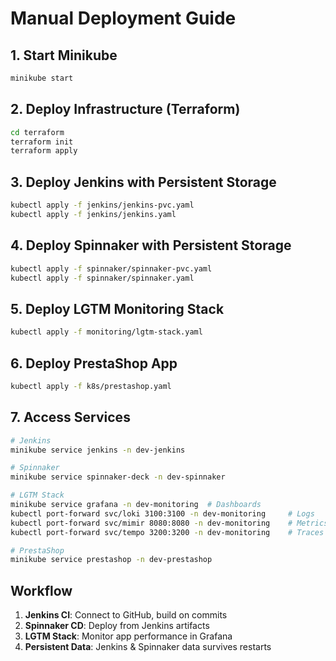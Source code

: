 # Manual Deployment Guide

## 1. Start Minikube
```bash
minikube start
```

## 2. Deploy Infrastructure (Terraform)
```bash
cd terraform
terraform init
terraform apply
```

## 3. Deploy Jenkins with Persistent Storage
```bash
kubectl apply -f jenkins/jenkins-pvc.yaml
kubectl apply -f jenkins/jenkins.yaml
```

## 4. Deploy Spinnaker with Persistent Storage
```bash
kubectl apply -f spinnaker/spinnaker-pvc.yaml
kubectl apply -f spinnaker/spinnaker.yaml
```

## 5. Deploy LGTM Monitoring Stack
```bash
kubectl apply -f monitoring/lgtm-stack.yaml
```

## 6. Deploy PrestaShop App
```bash
kubectl apply -f k8s/prestashop.yaml
```

## 7. Access Services
```bash
# Jenkins
minikube service jenkins -n dev-jenkins

# Spinnaker
minikube service spinnaker-deck -n dev-spinnaker

# LGTM Stack
minikube service grafana -n dev-monitoring  # Dashboards
kubectl port-forward svc/loki 3100:3100 -n dev-monitoring     # Logs
kubectl port-forward svc/mimir 8080:8080 -n dev-monitoring    # Metrics  
kubectl port-forward svc/tempo 3200:3200 -n dev-monitoring    # Traces

# PrestaShop
minikube service prestashop -n dev-prestashop
```

## Workflow
1. **Jenkins CI**: Connect to GitHub, build on commits
2. **Spinnaker CD**: Deploy from Jenkins artifacts
3. **LGTM Stack**: Monitor app performance in Grafana
4. **Persistent Data**: Jenkins & Spinnaker data survives restarts